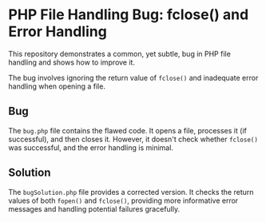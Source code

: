 # PHP File Handling Bug: fclose() and Error Handling

This repository demonstrates a common, yet subtle, bug in PHP file handling and shows how to improve it.

The bug involves ignoring the return value of `fclose()` and inadequate error handling when opening a file.

## Bug
The `bug.php` file contains the flawed code. It opens a file, processes it (if successful), and then closes it. However, it doesn't check whether `fclose()` was successful, and the error handling is minimal.

## Solution
The `bugSolution.php` file provides a corrected version. It checks the return values of both `fopen()` and `fclose()`, providing more informative error messages and handling potential failures gracefully.